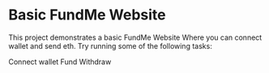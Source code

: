 # Basic FundMe Website 

This project demonstrates a basic FundMe Website Where you can connect wallet and send eth.
Try running some of the following tasks:


Connect wallet 
Fund
Withdraw

